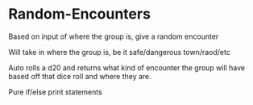 # Random-Encounters
Based on input of where the group is, give a random encounter

Will take in where the group is, be it safe/dangerous town/raod/etc

Auto rolls a d20 and returns what kind of encounter the group will have based off that dice roll
and where they are.

Pure if/else print statements

